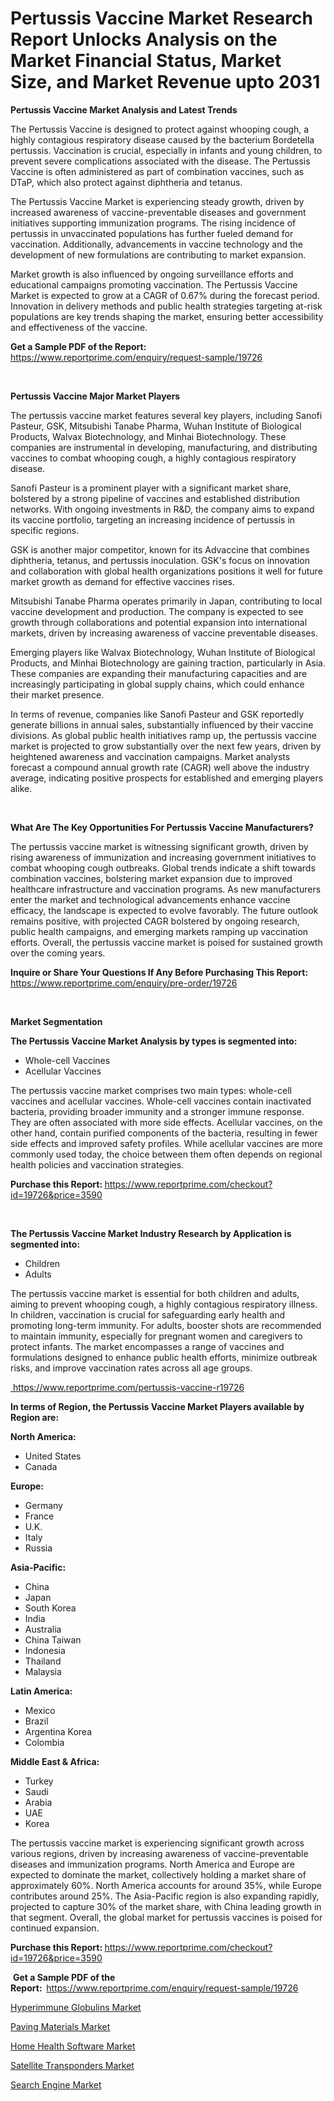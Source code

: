 <p><h1>Pertussis Vaccine Market Research Report Unlocks Analysis on the Market Financial Status, Market Size, and Market Revenue upto 2031</h1></p><p><strong>Pertussis Vaccine Market Analysis and Latest Trends</strong></p>
<p><p>The Pertussis Vaccine is designed to protect against whooping cough, a highly contagious respiratory disease caused by the bacterium Bordetella pertussis. Vaccination is crucial, especially in infants and young children, to prevent severe complications associated with the disease. The Pertussis Vaccine is often administered as part of combination vaccines, such as DTaP, which also protect against diphtheria and tetanus.</p><p>The Pertussis Vaccine Market is experiencing steady growth, driven by increased awareness of vaccine-preventable diseases and government initiatives supporting immunization programs. The rising incidence of pertussis in unvaccinated populations has further fueled demand for vaccination. Additionally, advancements in vaccine technology and the development of new formulations are contributing to market expansion.</p><p>Market growth is also influenced by ongoing surveillance efforts and educational campaigns promoting vaccination. The Pertussis Vaccine Market is expected to grow at a CAGR of 0.67% during the forecast period. Innovation in delivery methods and public health strategies targeting at-risk populations are key trends shaping the market, ensuring better accessibility and effectiveness of the vaccine.</p></p>
<p><strong>Get a Sample PDF of the Report:&nbsp;</strong> <a href="https://www.reportprime.com/enquiry/request-sample/19726?utm_campaign=1140&utm_medium=2&utm_source=Github&utm_content=ia&utm_term=02122024&utm_id=pertussis-vaccine">https://www.reportprime.com/enquiry/request-sample/19726</a></p>
<p>&nbsp;</p>
<p><strong>Pertussis Vaccine Major Market Players</strong></p>
<p><p>The pertussis vaccine market features several key players, including Sanofi Pasteur, GSK, Mitsubishi Tanabe Pharma, Wuhan Institute of Biological Products, Walvax Biotechnology, and Minhai Biotechnology. These companies are instrumental in developing, manufacturing, and distributing vaccines to combat whooping cough, a highly contagious respiratory disease.</p><p>Sanofi Pasteur is a prominent player with a significant market share, bolstered by a strong pipeline of vaccines and established distribution networks. With ongoing investments in R&D, the company aims to expand its vaccine portfolio, targeting an increasing incidence of pertussis in specific regions.</p><p>GSK is another major competitor, known for its Advaccine that combines diphtheria, tetanus, and pertussis inoculation. GSK's focus on innovation and collaboration with global health organizations positions it well for future market growth as demand for effective vaccines rises.</p><p>Mitsubishi Tanabe Pharma operates primarily in Japan, contributing to local vaccine development and production. The company is expected to see growth through collaborations and potential expansion into international markets, driven by increasing awareness of vaccine preventable diseases.</p><p>Emerging players like Walvax Biotechnology, Wuhan Institute of Biological Products, and Minhai Biotechnology are gaining traction, particularly in Asia. These companies are expanding their manufacturing capacities and are increasingly participating in global supply chains, which could enhance their market presence.</p><p>In terms of revenue, companies like Sanofi Pasteur and GSK reportedly generate billions in annual sales, substantially influenced by their vaccine divisions. As global public health initiatives ramp up, the pertussis vaccine market is projected to grow substantially over the next few years, driven by heightened awareness and vaccination campaigns. Market analysts forecast a compound annual growth rate (CAGR) well above the industry average, indicating positive prospects for established and emerging players alike.</p></p>
<p>&nbsp;</p>
<p><strong>What Are The Key Opportunities For Pertussis Vaccine Manufacturers?</strong></p>
<p><p>The pertussis vaccine market is witnessing significant growth, driven by rising awareness of immunization and increasing government initiatives to combat whooping cough outbreaks. Global trends indicate a shift towards combination vaccines, bolstering market expansion due to improved healthcare infrastructure and vaccination programs. As new manufacturers enter the market and technological advancements enhance vaccine efficacy, the landscape is expected to evolve favorably. The future outlook remains positive, with projected CAGR bolstered by ongoing research, public health campaigns, and emerging markets ramping up vaccination efforts. Overall, the pertussis vaccine market is poised for sustained growth over the coming years.</p></p>
<p><strong>Inquire or Share Your Questions If Any Before Purchasing This Report:</strong> <a href="https://www.reportprime.com/enquiry/pre-order/19726?utm_campaign=1140&utm_medium=2&utm_source=Github&utm_content=ia&utm_term=02122024&utm_id=pertussis-vaccine">https://www.reportprime.com/enquiry/pre-order/19726</a></p>
<p>&nbsp;</p>
<p><strong>Market Segmentation</strong></p>
<p><strong>The Pertussis Vaccine Market Analysis by types is segmented into:</strong></p>
<p><ul><li>Whole-cell Vaccines</li><li>Acellular Vaccines</li></ul></p>
<p><p>The pertussis vaccine market comprises two main types: whole-cell vaccines and acellular vaccines. Whole-cell vaccines contain inactivated bacteria, providing broader immunity and a stronger immune response. They are often associated with more side effects. Acellular vaccines, on the other hand, contain purified components of the bacteria, resulting in fewer side effects and improved safety profiles. While acellular vaccines are more commonly used today, the choice between them often depends on regional health policies and vaccination strategies.</p></p>
<p><strong>Purchase this Report:&nbsp;</strong><a href="https://www.reportprime.com/checkout?id=19726&price=3590&utm_campaign=1140&utm_medium=2&utm_source=Github&utm_content=ia&utm_term=02122024&utm_id=pertussis-vaccine">https://www.reportprime.com/checkout?id=19726&price=3590</a></p>
<p>&nbsp;</p>
<p><strong>The Pertussis Vaccine Market Industry Research by Application is segmented into:</strong></p>
<p><ul><li>Children</li><li>Adults</li></ul></p>
<p><p>The pertussis vaccine market is essential for both children and adults, aiming to prevent whooping cough, a highly contagious respiratory illness. In children, vaccination is crucial for safeguarding early health and promoting long-term immunity. For adults, booster shots are recommended to maintain immunity, especially for pregnant women and caregivers to protect infants. The market encompasses a range of vaccines and formulations designed to enhance public health efforts, minimize outbreak risks, and improve vaccination rates across all age groups.</p></p>
<p><a href="https://www.reportprime.com/pertussis-vaccine-r19726?utm_campaign=1140&utm_medium=2&utm_source=Github&utm_content=ia&utm_term=02122024&utm_id=pertussis-vaccine">&nbsp;https://www.reportprime.com/pertussis-vaccine-r19726</a></p>
<p><strong>In terms of Region, the Pertussis Vaccine Market Players available by Region are:</strong></p>
<p>
    <p> <strong> North America: </strong>
        <ul>
            <li>United States</li>
            <li>Canada</li>
        </ul>
        </p> 
    <p> <strong> Europe: </strong>
        <ul>
            <li>Germany</li>
            <li>France</li>
            <li>U.K.</li>
            <li>Italy</li>
            <li>Russia</li>
        </ul>
        </p> 
    <p> <strong> Asia-Pacific: </strong>
        <ul>
            <li>China</li>
            <li>Japan</li>
            <li>South Korea</li>
            <li>India</li>
            <li>Australia</li>
            <li>China Taiwan</li>
            <li>Indonesia</li>
            <li>Thailand</li>
            <li>Malaysia</li>
        </ul>
        </p> 
    <p> <strong> Latin America: </strong>
        <ul>
            <li>Mexico</li>
            <li>Brazil</li>
            <li>Argentina Korea</li>
            <li>Colombia</li>
        </ul>
        </p> 
    <p> <strong> Middle East & Africa: </strong>
        <ul>
            <li>Turkey</li>
            <li>Saudi</li>
            <li>Arabia</li>
            <li>UAE</li>
            <li>Korea</li>
        </ul>
    </p>
    </p>
<p><p>The pertussis vaccine market is experiencing significant growth across various regions, driven by increasing awareness of vaccine-preventable diseases and immunization programs. North America and Europe are expected to dominate the market, collectively holding a market share of approximately 60%. North America accounts for around 35%, while Europe contributes around 25%. The Asia-Pacific region is also expanding rapidly, projected to capture 30% of the market share, with China leading growth in that segment. Overall, the global market for pertussis vaccines is poised for continued expansion.</p></p>
<p><strong>Purchase this Report: </strong><a href="https://www.reportprime.com/checkout?id=19726&price=3590&utm_campaign=1140&utm_medium=2&utm_source=Github&utm_content=ia&utm_term=02122024&utm_id=pertussis-vaccine">https://www.reportprime.com/checkout?id=19726&price=3590</a></p>
<p>&nbsp;<strong>Get a Sample PDF of the Report:&nbsp;&nbsp;</strong><a href="https://www.reportprime.com/enquiry/request-sample/19726?utm_campaign=1140&utm_medium=2&utm_source=Github&utm_content=ia&utm_term=02122024&utm_id=pertussis-vaccine">https://www.reportprime.com/enquiry/request-sample/19726</a></p>
<p><strong></strong></p>
<p><p><a href="https://github.com/AKSHATREPORTPRIME/Market-Research-Report-List-6/blob/main/hyperimmune-globulins-market.md?utm_campaign=1140&utm_medium=2&utm_source=Github&utm_content=ia&utm_term=02122024&utm_id=pertussis-vaccine">Hyperimmune Globulins Market</a></p><p><a href="https://issuu.com/reportprime-2/docs/paving-materials-market-size-2030.pptx?utm_campaign=1140&utm_medium=2&utm_source=Github&utm_content=ia&utm_term=02122024&utm_id=pertussis-vaccine">Paving Materials Market</a></p><p><a href="https://issuu.com/reportprime-2/docs/home-health-software-market-size-2030.pptx?utm_campaign=1140&utm_medium=2&utm_source=Github&utm_content=ia&utm_term=02122024&utm_id=pertussis-vaccine">Home Health Software Market</a></p><p><a href="https://www.linkedin.com/pulse/strong-growth-anticipated-global-satellite-transponders-1g7mf?utm_campaign=1140&utm_medium=2&utm_source=Github&utm_content=ia&utm_term=02122024&utm_id=pertussis-vaccine">Satellite Transponders Market</a></p><p><a href="https://www.linkedin.com/pulse/forecasted-growth-key-players-search-engine-market-2024-2031-tne3e?utm_campaign=1140&utm_medium=2&utm_source=Github&utm_content=ia&utm_term=02122024&utm_id=pertussis-vaccine">Search Engine Market</a></p></p>